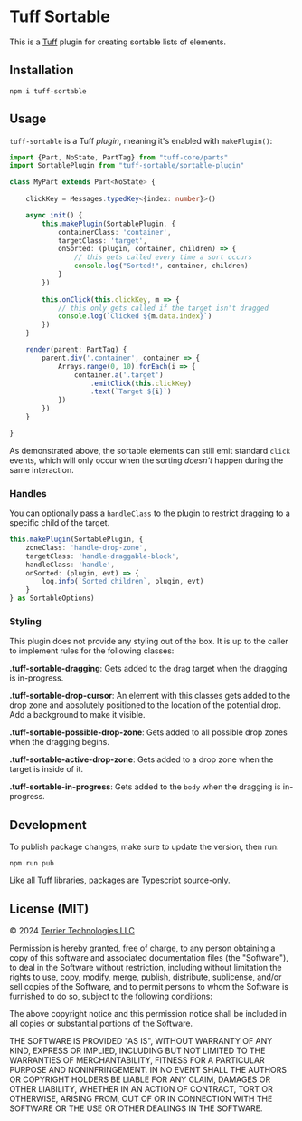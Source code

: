 # Tuff Sortable

This is a [Tuff](https://github.com/Terrier-Tech/tuff) plugin for creating sortable lists of elements.

## Installation

    npm i tuff-sortable


## Usage

`tuff-sortable` is a Tuff _plugin_, meaning it's enabled with `makePlugin()`:

```typescript
import {Part, NoState, PartTag} from "tuff-core/parts"
import SortablePlugin from "tuff-sortable/sortable-plugin"

class MyPart extends Part<NoState> {
    
    clickKey = Messages.typedKey<{index: number}>()

    async init() {
        this.makePlugin(SortablePlugin, {
            containerClass: 'container',
            targetClass: 'target',
            onSorted: (plugin, container, children) => {
                // this gets called every time a sort occurs
                console.log("Sorted!", container, children)
            }
        })
        
        this.onClick(this.clickKey, m => {
            // this only gets called if the target isn't dragged
            console.log(`Clicked ${m.data.index}`)
        })
    }

    render(parent: PartTag) {
        parent.div('.container', container => {
            Arrays.range(0, 10).forEach(i => {
                container.a('.target')
                    .emitClick(this.clickKey)
                    .text(`Target ${i}`)
            })
        })
    }

}

```

As demonstrated above, the sortable elements can still emit standard `click` events, 
which will only occur when the sorting _doesn't_ happen during the same interaction.


### Handles

You can optionally pass a `handleClass` to the plugin to restrict dragging to a specific child of the target.

```typescript
this.makePlugin(SortablePlugin, {
    zoneClass: 'handle-drop-zone',
    targetClass: 'handle-draggable-block',
    handleClass: 'handle',
    onSorted: (plugin, evt) => {
        log.info(`Sorted children`, plugin, evt)
    }
} as SortableOptions)
```


### Styling

This plugin does not provide any styling out of the box. 
It is up to the caller to implement rules for the following classes:

**.tuff-sortable-dragging**: Gets added to the drag target when the dragging is in-progress.

**.tuff-sortable-drop-cursor**: An element with this classes gets added to the drop zone and absolutely positioned to the location of the potential drop. Add a background to make it visible.

**.tuff-sortable-possible-drop-zone**: Gets added to all possible drop zones when the dragging begins.

**.tuff-sortable-active-drop-zone**: Gets added to a drop zone when the target is inside of it.

**.tuff-sortable-in-progress**: Gets added to the `body` when the dragging is in-progress.


## Development

To publish package changes, make sure to update the version, then run:

    npm run pub

Like all Tuff libraries, packages are Typescript source-only.


## License (MIT)

&copy; 2024 <a href="https://terrier.tech">Terrier Technologies LLC</a>

Permission is hereby granted, free of charge, to any person obtaining a copy of this software and associated
documentation files (the "Software"), to deal in the Software without restriction, including without limitation the
rights to use, copy, modify, merge, publish, distribute, sublicense, and/or sell copies of the Software, and to permit
persons to whom the Software is furnished to do so, subject to the following conditions:

The above copyright notice and this permission notice shall be included in all copies or substantial portions of the
Software.

THE SOFTWARE IS PROVIDED "AS IS", WITHOUT WARRANTY OF ANY KIND, EXPRESS OR IMPLIED, INCLUDING BUT NOT LIMITED TO THE
WARRANTIES OF MERCHANTABILITY, FITNESS FOR A PARTICULAR PURPOSE AND NONINFRINGEMENT. IN NO EVENT SHALL THE AUTHORS OR
COPYRIGHT HOLDERS BE LIABLE FOR ANY CLAIM, DAMAGES OR OTHER LIABILITY, WHETHER IN AN ACTION OF CONTRACT, TORT OR
OTHERWISE, ARISING FROM, OUT OF OR IN CONNECTION WITH THE SOFTWARE OR THE USE OR OTHER DEALINGS IN THE SOFTWARE.